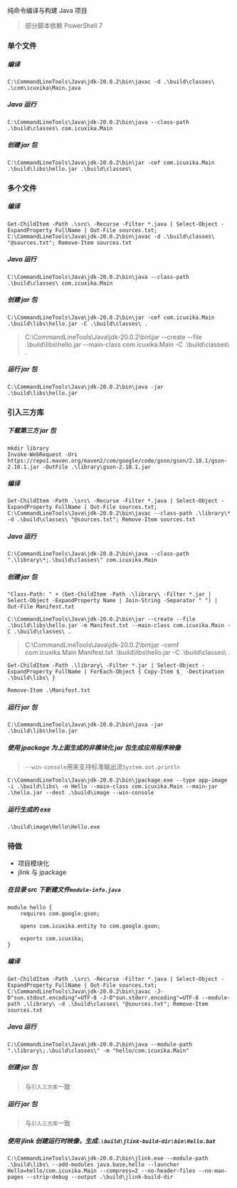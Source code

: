 纯命令编译与构建 Java 项目

> 部分脚本依赖 PowerShell 7

### 单个文件

##### 编译

```
C:\CommandLineTools\Java\jdk-20.0.2\bin\javac -d .\build\classes\ .\com\icuxika\Main.java
```

##### Java 运行

```
C:\CommandLineTools\Java\jdk-20.0.2\bin\java --class-path .\build\classes\ com.icuxika.Main
```

##### 创建 jar 包

```
C:\CommandLineTools\Java\jdk-20.0.2\bin\jar -cef com.icuxika.Main .\build\libs\hello.jar .\build\classes\
```

### 多个文件

##### 编译

```
Get-ChildItem -Path .\src\ -Recurse -Filter *.java | Select-Object -ExpandProperty FullName | Out-File sources.txt; C:\CommandLineTools\Java\jdk-20.0.2\bin\javac -d .\build\classes\ "@sources.txt"; Remove-Item sources.txt
```

##### Java 运行

```
C:\CommandLineTools\Java\jdk-20.0.2\bin\java --class-path .\build\classes\ com.icuxika.Main
```

##### 创建 jar 包

```
C:\CommandLineTools\Java\jdk-20.0.2\bin\jar -cef com.icuxika.Main .\build\libs\hello.jar -C .\build\classes\ .
```

> C:\CommandLineTools\Java\jdk-20.0.2\bin\jar --create --file .\build\libs\hello.jar --main-class com.icuxika.Main -C .\build\classes\ .

##### 运行 jar 包

```
C:\CommandLineTools\Java\jdk-20.0.2\bin\java -jar .\build\libs\hello.jar
```

### 引入三方库

##### 下载第三方 jar 包

```
mkdir library
Invoke-WebRequest -Uri https://repo1.maven.org/maven2/com/google/code/gson/gson/2.10.1/gson-2.10.1.jar -OutFile .\library\gson-2.10.1.jar
```

##### 编译

```
Get-ChildItem -Path .\src\ -Recurse -Filter *.java | Select-Object -ExpandProperty FullName | Out-File sources.txt; C:\CommandLineTools\Java\jdk-20.0.2\bin\javac --class-path .\library\* -d .\build\classes\ "@sources.txt"; Remove-Item sources.txt
```

##### Java 运行

```
C:\CommandLineTools\Java\jdk-20.0.2\bin\java --class-path ".\library\*;.\build\classes\" com.icuxika.Main
```

##### 创建 jar 包

```
"Class-Path: " + (Get-ChildItem -Path .\library\ -Filter *.jar | Select-Object -ExpandProperty Name | Join-String -Separator " ") | Out-File Manifest.txt
```

```
C:\CommandLineTools\Java\jdk-20.0.2\bin\jar --create --file .\build\libs\hello.jar -m Manifest.txt --main-class com.icuxika.Main -C .\build\classes\ .
```

> C:\CommandLineTools\Java\jdk-20.0.2\bin\jar -cemf com.icuxika.Main Manifest.txt .\build\libs\hello.jar -C .\build\classes\ .

```
Get-ChildItem -Path .\library\ -Filter *.jar | Select-Object -ExpandProperty FullName | ForEach-Object { Copy-Item $_ -Destination .\build\libs\ }
```

```
Remove-Item .\Manifest.txt
```

##### 运行 jar 包

```
C:\CommandLineTools\Java\jdk-20.0.2\bin\java -jar .\build\libs\hello.jar
```

##### 使用 jpackage 为上面生成的非模块化 jar 包生成应用程序映像

> `--win-console`用来支持标准输出流`System.out.println`

```
C:\CommandLineTools\Java\jdk-20.0.2\bin\jpackage.exe --type app-image -i .\build\libs\ -n Hello --main-class com.icuxika.Main --main-jar .\hello.jar --dest .\build\image --win-console
```

##### 运行生成的 exe

```
.\build\image\Hello\Hello.exe
```

### 待做

-   项目模块化
-   jlink 与 jpackage

##### 在目录 src 下新建文件`module-info.java`

```
module hello {
    requires com.google.gson;

    opens com.icuxika.entity to com.google.gson;

    exports com.icuxika;
}
```

##### 编译

```
Get-ChildItem -Path .\src\ -Recurse -Filter *.java | Select-Object -ExpandProperty FullName | Out-File sources.txt; C:\CommandLineTools\Java\jdk-20.0.2\bin\javac -J-D"sun.stdout.encoding"=UTF-8 -J-D"sun.stderr.encoding"=UTF-8 --module-path .\library\ -d .\build\classes\ "@sources.txt"; Remove-Item sources.txt
```

##### Java 运行

```
C:\CommandLineTools\Java\jdk-20.0.2\bin\java --module-path ".\library\;.\build\classes\" -m "hello/com.icuxika.Main"
```

##### 创建 jar 包

> 与`引入三方库`一致

##### 运行 jar 包

> 与`引入三方库`一致

##### 使用 jlink 创建运行时映像，生成`.\build\jlink-build-dir\bin\Hello.bat`

```
C:\CommandLineTools\Java\jdk-20.0.2\bin\jlink.exe --module-path .\build\libs\ --add-modules java.base,hello --launcher Hello=hello/com.icuxika.Main --compress=2 --no-header-files --no-man-pages --strip-debug --output .\build\jlink-build-dir
```
